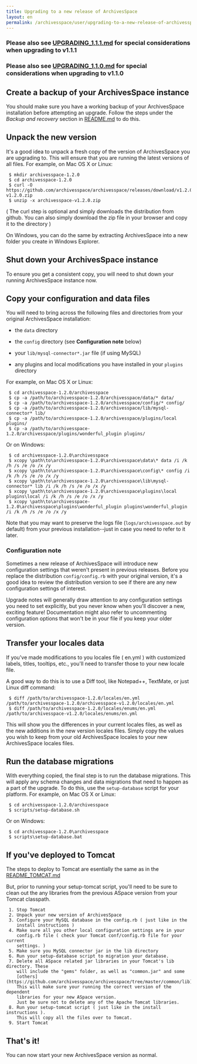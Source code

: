 ```yaml
---
title: Upgrading to a new release of ArchivesSpace 
layout: en
permalink: /archivesspace/user/upgrading-to-a-new-release-of-archivesspace/ 
---
```


### Please also see [UPGRADING_1.1.1.md](https://github.com/archivesspace/archivesspace/blob/master/UPGRADING_1.1.1.md)  for special considerations when upgrading to v1.1.1
### Please also see [UPGRADING_1.1.0.md](https://github.com/archivesspace/archivesspace/blob/master/UPGRADING_1.1.0.md)  for special considerations when upgrading to v1.1.0


## Create a backup of your ArchivesSpace instance

You should make sure you have a working backup of your ArchivesSpace
installation before attempting an upgrade.  Follow the steps
under the *Backup and recovery* section in [README.md](https://github.com/archivesspace/archivesspace/blob/master/README.md) to do this.


## Unpack the new version

It's a good idea to unpack a fresh copy of the version of
ArchivesSpace you are upgrading to.  This will ensure that you are
running the latest versions of all files.  For example, on Mac OS X or
Linux:

     $ mkdir archivesspace-1.2.0
     $ cd archivesspace-1.2.0
     $ curl -O https://github.com/archivesspace/archivesspace/releases/download/v1.2.0/archivesspace-v1.2.0.zip
     $ unzip -x archivesspace-v1.2.0.zip

( The curl step is optional and simply downloads the distribution from github. You can also
 simply download the zip file in your browser and copy it to the directory ) 

On Windows, you can do the same by extracting ArchivesSpace into a new
folder you create in Windows Explorer.

## Shut down your ArchivesSpace instance

To ensure you get a consistent copy, you will need to shut down your
running ArchivesSpace instance now.


## Copy your configuration and data files

You will need to bring across the following files and directories from
your original ArchivesSpace installation:

  * the `data` directory

  * the `config` directory (see **Configuration note** below)

  * your `lib/mysql-connector*.jar` file (if using MySQL)

  * any plugins and local modifications you have installed in your `plugins` directory

For example, on Mac OS X or Linux:

     $ cd archivesspace-1.2.0/archivesspace
     $ cp -a /path/to/archivesspace-1.2.0/archivesspace/data/* data/
     $ cp -a /path/to/archivesspace-1.2.0/archivesspace/config/* config/
     $ cp -a /path/to/archivesspace-1.2.0/archivesspace/lib/mysql-connector* lib/
     $ cp -a /path/to/archivesspace-1.2.0/archivesspace/plugins/local plugins/
     $ cp -a /path/to/archivesspace-1.2.0/archivesspace/plugins/wonderful_plugin plugins/

Or on Windows:

     $ cd archivesspace-1.2.0\archivesspace
     $ xcopy \path\to\archivesspace-1.2.0\archivesspace\data\* data /i /k /h /s /e /o /x /y
     $ xcopy \path\to\archivesspace-1.2.0\archivesspace\config\* config /i /k /h /s /e /o /x /y
     $ xcopy \path\to\archivesspace-1.2.0\archivesspace\lib\mysql-connector* lib /i /k /h /s /e /o /x /y
     $ xcopy \path\to\archivesspace-1.2.0\archivesspace\plugins\local plugins\local /i /k /h /s /e /o /x /y
     $ xcopy \path\to\archivesspace-1.2.0\archivesspace\plugins\wonderful_plugin plugins\wonderful_plugin /i /k /h /s /e /o /x /y


Note that you may want to preserve the logs file (`logs/archivesspace.out` 
by default) from your previous installation--just in case you need to 
refer to it later.

### Configuration note

Sometimes a new release of ArchivesSpace will introduce new
configuration settings that weren't present in previous releases.
Before you replace the distribution `config/config.rb` with your
original version, it's a good idea to review the distribution version
to see if there are any new configuration settings of interest.

Upgrade notes will generally draw attention to any configuration
settings you need to set explicitly, but you never know when you'll
discover a new, exciting feature!  Documentation might also refer to
uncommenting configuration options that won't be in your file if you
keep your older version.


## Transfer your locales data

If you've made modifications to you locales file ( en.yml ) with customized
labels, titles, tooltips, etc., you'll need to transfer those to your new
locale file. 

A good way to do this is to use a Diff tool, like Notepad++, TextMate, or just
Linux diff command:

     $ diff /path/to/archivesspace-1.2.0/locales/en.yml /path/to/archivesspace-1.2.0/archivesspace-v1.2.0/locales/en.yml
     $ diff /path/to/archivesspace-1.2.0/locales/enums/en.yml /path/to/archivesspace-v1.2.0/locales/enums/en.yml

This will show you the differences in your current locales files, as well as the
new additions in the new version locales files. Simply copy the values you wish
to keep from your old ArchivesSpace locales to your new ArchivesSpace locales
files. 

## Run the database migrations

With everything copied, the final step is to run the database
migrations.  This will apply any schema changes and data migrations
that need to happen as a part of the upgrade.  To do this, use the
`setup-database` script for your platform. For example, on Mac OS X
or Linux:

     $ cd archivesspace-1.2.0/archivesspace
     $ scripts/setup-database.sh

Or on Windows:

     $ cd archivesspace-1.2.0\archivesspace
     $ scripts\setup-database.bat


## If you've deployed to Tomcat

The steps to deploy to Tomcat are esentially the same as in the
[README_TOMCAT.md](https://github.com/archivesspace/archivesspace/blob/master/README_TOMCAT.md)

But, prior to running your setup-tomcat script, you'll need to be sure to clean out the
any libraries from the previous ASpace version from your Tomcat classpath.

     1. Stop Tomcat
     2. Unpack your new version of ArchivesSpace
     3. Configure your MySQL database in the config.rb ( just like in the
        install instructions )
     4. Make sure all you other local configuration settings are in your
        config.rb file ( check your Tomcat conf/config.rb file for your current
        settings. )
     5. Make sure you MySQL connector jar in the lib directory
     6. Run your setup-database script to migration your database. 
     7. Delete all ASpace related jar libraries in your Tomcat's lib directory. These
        will include the "gems" folder, as well as "common.jar" and some 
        [others](https://github.com/archivesspace/archivesspace/tree/master/common/lib). 
        This will make sure your running the correct version of the dependent
        libraries for your new ASpace version. 
        Just be sure not to delete any of the Apache Tomcat libraries.
     8. Run your setup-tomcat script ( just like in the install instructions ).
        This will copy all the files over to Tomcat. 
     9. Start Tomcat
    
## That's it!

You can now start your new ArchivesSpace version as normal.
